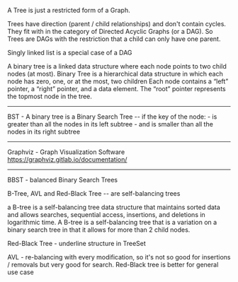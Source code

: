 A Tree is just a restricted form of a Graph.

Trees have direction (parent / child relationships) and don't contain cycles. 
They fit with in the category of Directed Acyclic Graphs (or a DAG). 
So Trees are DAGs with the restriction that a child can only have one parent.

Singly linked list is a special case of a DAG


A binary tree is a linked data structure where each node points to two child nodes (at most). 
Binary Tree is a hierarchical data structure in which each node has zero, one, or at the most, two children
Each node contains a “left” pointer, a “right” pointer, and a data element. The “root” pointer represents the topmost node in the tree. 

----

BST - A binary tree is a Binary Search Tree  --
    if the key of the node:
    - is greater than all the nodes in its left subtree 
    - and is smaller than all the nodes in its right subtree
 
---- 
 
Graphviz - Graph Visualization Software 
 https://graphviz.gitlab.io/documentation/
 
 
----

BBST - balanced Binary Search Trees
 
B-Tree, AVL and Red-Black Tree -- are self-balancing trees

a B-tree is a self-balancing tree data structure that maintains sorted data and allows searches, 
sequential access, insertions, and deletions in logarithmic time. 
A B-tree is a self-balancing tree that is a variation on a binary search tree in that it allows for more than 2 child nodes. 

Red-Black Tree - underline structure in TreeSet


AVL - re-balancing with every modification, so it's not so good for insertions / removals but very good for search.
Red-Black tree is better for general use case

